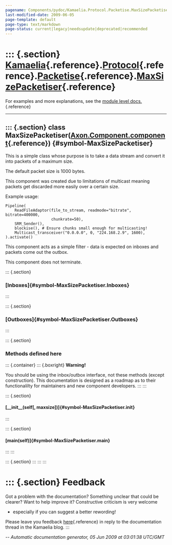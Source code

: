 ```yaml
---
pagename: Components/pydoc/Kamaelia.Protocol.Packetise.MaxSizePacketiser
last-modified-date: 2009-06-05
page-template: default
page-type: text/markdown
page-status: current|legacy|needsupdate|deprecated|recommended
---
```

::: {.section}
[Kamaelia](/Components/pydoc/Kamaelia.html){.reference}.[Protocol](/Components/pydoc/Kamaelia.Protocol.html){.reference}.[Packetise](/Components/pydoc/Kamaelia.Protocol.Packetise.html){.reference}.[MaxSizePacketiser](/Components/pydoc/Kamaelia.Protocol.Packetise.MaxSizePacketiser.html){.reference}
==========================================================================================================================================================================================================================================================================================================

For examples and more explanations, see the [module level
docs.](/Components/pydoc/Kamaelia.Protocol.Packetise.html){.reference}

------------------------------------------------------------------------

::: {.section}
class MaxSizePacketiser([Axon.Component.component](/Docs/Axon/Axon.Component.component.html){.reference}) {#symbol-MaxSizePacketiser}
---------------------------------------------------------------------------------------------------------

This is a simple class whose purpose is to take a data stream and
convert it into packets of a maximum size.

The default packet size is 1000 bytes.

This component was created due to limitations of multicast meaning
packets get discarded more easily over a certain size.

Example usage:

``` {.literal-block}
Pipeline(
    ReadFileAdaptor(file_to_stream, readmode="bitrate", bitrate=400000,
                    chunkrate=50),
    SRM_Sender(),
    blockise(), # Ensure chunks small enough for multicasting!
    Multicast_transceiver("0.0.0.0", 0, "224.168.2.9", 1600),
).activate()
```

This component acts as a simple filter - data is expected on inboxes and
packets come out the outbox.

This component does not terminate.

::: {.section}
### [Inboxes]{#symbol-MaxSizePacketiser.Inboxes}
:::

::: {.section}
### [Outboxes]{#symbol-MaxSizePacketiser.Outboxes}
:::

::: {.section}
### Methods defined here

::: {.container}
::: {.boxright}
**Warning!**

You should be using the inbox/outbox interface, not these methods
(except construction). This documentation is designed as a roadmap as to
their functionalilty for maintainers and new component developers.
:::
:::

::: {.section}
#### [\_\_init\_\_(self\[, maxsize\])]{#symbol-MaxSizePacketiser.__init__}
:::

::: {.section}
#### [main(self)]{#symbol-MaxSizePacketiser.main}
:::
:::

::: {.section}
:::
:::
:::

::: {.section}
Feedback
========

Got a problem with the documentation? Something unclear that could be
clearer? Want to help improve it? Constructive criticism is very welcome
- especially if you can suggest a better rewording!

Please leave you feedback
[here](../../../cgi-bin/blog/blog.cgi?rm=viewpost&nodeid=1142023701){.reference}
in reply to the documentation thread in the Kamaelia blog.
:::

*\-- Automatic documentation generator, 05 Jun 2009 at 03:01:38 UTC/GMT*
